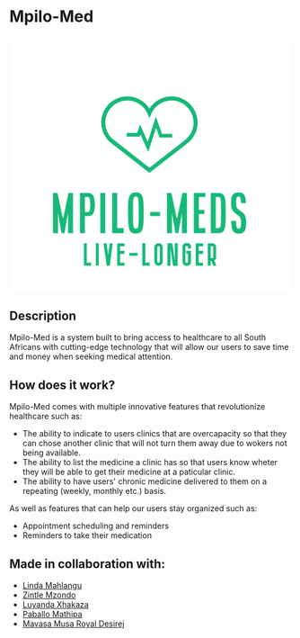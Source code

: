 # Mpilo-Med

![Mpilo-Med logo](/images/MpiloMed%20logo.png)

## Description

Mpilo-Med is a system built to bring access to healthcare to all South Africans with cutting-edge technology that will allow our users to save time and money when seeking medical attention.

## How does it work?

Mpilo-Med comes with multiple innovative features that revolutionize healthcare such as:
  * The ability to indicate to users clinics that are overcapacity so that they can chose another clinic that will not turn them away due to wokers not being available.
  * The ability to list the medicine a clinic has so that users know wheter they will be able to get their medicine at a paticular clinic.
  * The ability to have users' chronic medicine delivered to them on a repeating (weekly, monthly etc.) basis.
  
As well as features that can help our users stay organized such as:
 * Appointment scheduling and reminders
 * Reminders to take their medication

## Made in collaboration with:
 * [Linda Mahlangu](https://github.com/LindaPungutsha)
 * [Zintle Mzondo](https://github.com/ZeeMzondo)
 * [Luyanda Xhakaza](https://github.com/luyandaaaa)
 * [Paballo Mathipa](https://github.com/PabiMathipa)
 * [Mavasa Musa Royal Desirej](https://github.com/Musaroyal)
